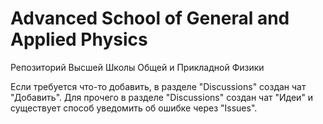 # Advanced School of General and Applied Physics
Репозиторий Высшей Школы Общей и Прикладной Физики

Если требуется что-то добавить, в разделе "Discussions" создан чат "Добавить".
Для прочего в разделе "Discussions" создан чат "Идеи" и существует способ уведомить об ошибке через "Issues".
